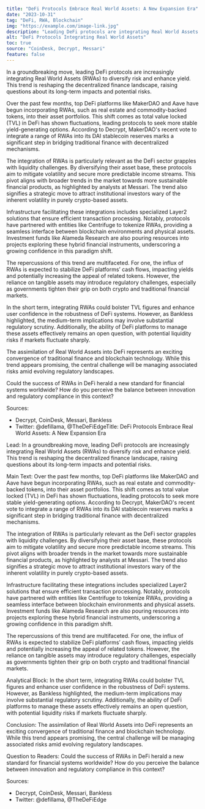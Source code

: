 ```yaml
title: "DeFi Protocols Embrace Real World Assets: A New Expansion Era"
date: "2023-10-31"
tag: "DeFi, RWA, Blockchain"
img: "https://example.com/image-link.jpg"
description: "Leading DeFi protocols are integrating Real World Assets to diversify risk and enhance yield, reshaping the decentralized finance landscape."
alt: "DeFi Protocols Integrating Real World Assets"
toc: true
source: "CoinDesk, Decrypt, Messari"
feature: false
---
```

In a groundbreaking move, leading DeFi protocols are increasingly integrating Real World Assets (RWAs) to diversify risk and enhance yield. This trend is reshaping the decentralized finance landscape, raising questions about its long-term impacts and potential risks.

Over the past few months, top DeFi platforms like MakerDAO and Aave have begun incorporating RWAs, such as real estate and commodity-backed tokens, into their asset portfolios. This shift comes as total value locked (TVL) in DeFi has shown fluctuations, leading protocols to seek more stable yield-generating options. According to Decrypt, MakerDAO's recent vote to integrate a range of RWAs into its DAI stablecoin reserves marks a significant step in bridging traditional finance with decentralized mechanisms.

The integration of RWAs is particularly relevant as the DeFi sector grapples with liquidity challenges. By diversifying their asset base, these protocols aim to mitigate volatility and secure more predictable income streams. This pivot aligns with broader trends in the market towards more sustainable financial products, as highlighted by analysts at Messari. The trend also signifies a strategic move to attract institutional investors wary of the inherent volatility in purely crypto-based assets.

Infrastructure facilitating these integrations includes specialized Layer2 solutions that ensure efficient transaction processing. Notably, protocols have partnered with entities like Centrifuge to tokenize RWAs, providing a seamless interface between blockchain environments and physical assets. Investment funds like Alameda Research are also pouring resources into projects exploring these hybrid financial instruments, underscoring a growing confidence in this paradigm shift.

The repercussions of this trend are multifaceted. For one, the influx of RWAs is expected to stabilize DeFi platforms’ cash flows, impacting yields and potentially increasing the appeal of related tokens. However, the reliance on tangible assets may introduce regulatory challenges, especially as governments tighten their grip on both crypto and traditional financial markets.

In the short term, integrating RWAs could bolster TVL figures and enhance user confidence in the robustness of DeFi systems. However, as Bankless highlighted, the medium-term implications may involve substantial regulatory scrutiny. Additionally, the ability of DeFi platforms to manage these assets effectively remains an open question, with potential liquidity risks if markets fluctuate sharply.

The assimilation of Real World Assets into DeFi represents an exciting convergence of traditional finance and blockchain technology. While this trend appears promising, the central challenge will be managing associated risks amid evolving regulatory landscapes.

Could the success of RWAs in DeFi herald a new standard for financial systems worldwide? How do you perceive the balance between innovation and regulatory compliance in this context? 

Sources:
- Decrypt, CoinDesk, Messari, Bankless
- Twitter: @defillama, @TheDeFiEdgeTitle: DeFi Protocols Embrace Real World Assets: A New Expansion Era

Lead:
In a groundbreaking move, leading DeFi protocols are increasingly integrating Real World Assets (RWAs) to diversify risk and enhance yield. This trend is reshaping the decentralized finance landscape, raising questions about its long-term impacts and potential risks.

Main Text:
Over the past few months, top DeFi platforms like MakerDAO and Aave have begun incorporating RWAs, such as real estate and commodity-backed tokens, into their asset portfolios. This shift comes as total value locked (TVL) in DeFi has shown fluctuations, leading protocols to seek more stable yield-generating options. According to Decrypt, MakerDAO's recent vote to integrate a range of RWAs into its DAI stablecoin reserves marks a significant step in bridging traditional finance with decentralized mechanisms.

The integration of RWAs is particularly relevant as the DeFi sector grapples with liquidity challenges. By diversifying their asset base, these protocols aim to mitigate volatility and secure more predictable income streams. This pivot aligns with broader trends in the market towards more sustainable financial products, as highlighted by analysts at Messari. The trend also signifies a strategic move to attract institutional investors wary of the inherent volatility in purely crypto-based assets.

Infrastructure facilitating these integrations includes specialized Layer2 solutions that ensure efficient transaction processing. Notably, protocols have partnered with entities like Centrifuge to tokenize RWAs, providing a seamless interface between blockchain environments and physical assets. Investment funds like Alameda Research are also pouring resources into projects exploring these hybrid financial instruments, underscoring a growing confidence in this paradigm shift.

The repercussions of this trend are multifaceted. For one, the influx of RWAs is expected to stabilize DeFi platforms’ cash flows, impacting yields and potentially increasing the appeal of related tokens. However, the reliance on tangible assets may introduce regulatory challenges, especially as governments tighten their grip on both crypto and traditional financial markets.

Analytical Block:
In the short term, integrating RWAs could bolster TVL figures and enhance user confidence in the robustness of DeFi systems. However, as Bankless highlighted, the medium-term implications may involve substantial regulatory scrutiny. Additionally, the ability of DeFi platforms to manage these assets effectively remains an open question, with potential liquidity risks if markets fluctuate sharply.

Conclusion:
The assimilation of Real World Assets into DeFi represents an exciting convergence of traditional finance and blockchain technology. While this trend appears promising, the central challenge will be managing associated risks amid evolving regulatory landscapes. 

Question to Readers:
Could the success of RWAs in DeFi herald a new standard for financial systems worldwide? How do you perceive the balance between innovation and regulatory compliance in this context?

Sources:
- Decrypt, CoinDesk, Messari, Bankless
- Twitter: @defillama, @TheDeFiEdge